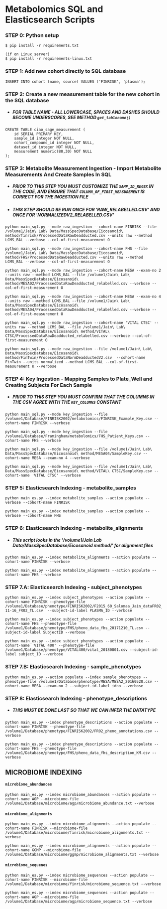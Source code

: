 # Metabolomics SQL and Elasticsearch Scripts

### STEP 0: Python setup
```
$ pip install -r requirements.txt

(if on Linux server)
$ pip install -r requirements-linux.txt
```

### STEP 1: Add new cohort directly to SQL database
```
INSERT INTO cohort (name, source) VALUES ('FINRISK', 'plasma');
```

### STEP 2: Create a new measurement table for the new cohort in the SQL database
- ##### FOR TABLE NAME - ALL LOWERCASE, SPACES AND DASHES SHOULD BECOME UNDERSCORES, SEE METHOD `get_tablename()`
```
CREATE TABLE ciao_sage_measurement (
    id SERIAL PRIMARY KEY,
    sample_id integer NOT NULL,
    cohort_compound_id integer NOT NULL,
    dataset_id integer NOT NULL,
    measurement numeric(80,30) NOT NULL
);
```

### STEP 3: Metabolite Measurement Ingestion - Import Metabolite Measurements And Create Samples In SQL
- ##### PRIOR TO THIS STEP YOU MUST CUSTOMIZE THE `SAMP_ID_REGEX` IN THE CODE, AND ENSURE THAT `COLUMN_OF_FIRST_MEASUREMENT` IS CORRECT FOR THE INGESTION FILE
- ##### THIS STEP SHOULD BE RUN ONCE FOR 'RAW_RELABELLED.CSV' AND ONCE FOR 'NORMALIZEDV2_RELABELLED.CSV'


```
python main_sql.py --mode raw_ingestion --cohort-name FINRISK --file /volume1/Jain\ Lab\ Data/MassSpecDatabase/Eicosanoid\ method/finrisk/ProcessedDataRawDeadducted.csv --units raw --method LCMS_BAL --verbose --col-of-first-measurement O
```


```
python main_sql.py --mode raw_ingestion --cohort-name FHS --file /volume1/Jain\ Lab\ Data/MassSpecDatabase/Eicosanoid\ method/FHS/ProcessedDataRawDeadducted.csv --units raw --method LCMS_BAL --verbose --col-of-first-measurement O
```


```
python main_sql.py --mode raw_ingestion --cohort-name MESA --exam-no 2 --units raw --method LCMS_BAL --file /volume1/Jain\ Lab\ Data/MassSpecDatabase/Eicosanoid\ method/MESA02/ProcessedDataRawDeadducted_relabelled.csv --verbose --col-of-first-measurement O
```


```
python main_sql.py --mode raw_ingestion --cohort-name MESA --exam-no 4 --units raw --method LCMS_BAL --file /volume1/Jain\ Lab\ Data/MassSpecDatabase/Eicosanoid\ method/MESA04/ProcessedDataRawDeadducted_relabelled.csv --verbose --col-of-first-measurement O
```


```
python main_sql.py --mode raw_ingestion --cohort-name 'VITAL CTSC' --units raw --method LCMS_BAL --file /volume1/Jain\ Lab\ Data/MassSpecDatabase/Eicosanoid\ method/VITAL\ CTSC/ProcessedDataRawDeadducted_relabelled.csv --verbose --col-of-first-measurement O
```

```
python main_sql.py --mode raw_ingestion --file /volume1/Jain\ Lab\ Data/MassSpecDatabase/Eicosanoid\ method/FinTwin/ProcessedDataNormDeadductedV2.csv  --cohort-name FinTwin --units normalized --method LCMS_BAL --col-of-first-measurement K --verbose
```

### STEP 4: Key Ingestion - Mapping Samples to Plate_Well and Creating Subjects For Each Sample
- ##### PRIOR TO THIS STEP YOU MUST CONFIRM THAT THE COLUMNS IN THE CSV AGREE WITH THE `KEY_COLUMNS` CONSTANT


```
python main_sql.py --mode key_ingestion --file /volume1/Database/FINRISK2002/metabolomics/FINRISK_Example_Key.csv --cohort-name FINRISK --verbose
```


```
python main_sql.py --mode key_ingestion --file /volume1/Database/Framingham/metabolomics/FHS_Patient_Keys.csv --cohort-name FHS --verbose
```


```
python main_sql.py --mode key_ingestion --file /volume1/Jain\ Lab\ Data/MassSpecDatabase/Eicosanoid\ method/MESA04/SampleKey.csv --cohort-name MESA --exam-no 4 --verbose
```


```
python main_sql.py --mode key_ingestion --file /volume1/Jain\ Lab\ Data/MassSpecDatabase/Eicosanoid\ method/VITAL\ CTSC/SampleKey.csv --cohort-name 'VITAL CTSC' --verbose
```

### STEP 5: Elasticsearch Indexing - metabolite_samples

```
python main_es.py --index metabolite_samples --action populate --verbose --cohort-name FINRISK
```

```
python main_es.py --index metabolite_samples --action populate --verbose --cohort-name FHS
```

### STEP 6: Elasticsearch Indexing - metabolite_alignments
- ##### This script looks in the '/volume1/Jain Lab Data/MassSpecDatabase/Eicosanoid method/' for alignment files


```
python main_es.py --index metabolite_alignments --action populate --cohort-name FINRISK --verbose
```


```
python main_es.py --index metabolite_alignments --action populate --cohort-name FHS --verbose
```

### STEP 7.A: Elasticsearch Indexing - subject_phenotypes



```
python main_es.py --index subject_phenotypes --action populate --cohort-name FINRISK --phenotype-file /volume1/Database/phenotype/FINRISK2002/F2015_60_Salomaa_Jain_dataFR02_FU16_2018-11-16_FR02_TL.csv  --subject-id-label PLASMA_ID --verbose
```


```
python main_es.py --index subject_phenotypes --action populate --cohort-name FHS --phenotype-file /volume1/Database/phenotype/FHS/pheno_data_fhs_20171210_TL.csv --subject-id-label SubjectID --verbose
```

```
python main_es.py --index subject_phenotypes --action populate --cohort-name 'VITAL 400' --phenotype-file /volume1/Database/phenotype/VITAL400/vital_20180801.csv --subject-id-label subject_ID --verbose
```

### STEP 7.B: Elasticsearch Indexing - sample_phenotypes


```
python main_es.py --action populate --index sample_phenotypes --phenotype-file /volume1/Database/phenotype/MESA/MESA2_20160520.csv --cohort-name MESA --exam-no 2 --subject-id-label idno --verbose
```

### STEP 8: Elasticsearch Indexing - phenotype_descriptions
- ##### THIS MUST BE DONE LAST SO THAT WE CAN INFER THE DATATYPE


```
python main_es.py --index phenotype_descriptions --action populate --cohort-name FINRISK --phenotype-file /volume1/Database/phenotype/FINRISK2002/FR02_pheno_annotations.csv --verbose
```


```
python main_es.py --index phenotype_descriptions --action populate --cohort-name FHS --phenotype-file /volume1/Database/phenotype/FHS/pheno_data_fhs_description_KM.csv --verbose
```

## MICROBIOME INDEXING

#### `microbiome_abundances`
```
python main_es.py --index microbiome_abundances --action populate --cohort-name AGP --microbiome-file /volume1/Database/microbiome/agp/microbiome_abundance.txt --verbose
```

#### `microbiome_alignments`
```
python main_es.py --index microbiome_alignments --action populate --cohort-name FINRISK --microbiome-file /volume1/Database/microbiome/finrisk/microbiome_alignments.txt --verbose
```

```
python main_es.py --index microbiome_alignments --action populate --cohort-name GGMP --microbiome-file /volume1/Database/microbiome/ggmp/microbiome_alignments.txt --verbose
```

#### `microbiome_sequenes`
```
python main_es.py --index microbiome_sequences --action populate --cohort-name FINRISK --microbiome-file /volume1/Database/microbiome/finrisk/microbiome_sequence.txt --verbose
```

```
python main_es.py --index microbiome_sequences --action populate --cohort-name AGP --microbiome-file /volume1/Database/microbiome/agp/microbiome_sequence.txt --verbose
```
